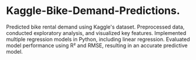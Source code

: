 # Kaggle-Bike-Demand-Predictions.
Predicted bike rental demand using Kaggle's dataset. Preprocessed data, conducted exploratory analysis, and visualized key features. Implemented multiple regression models in Python, including linear regression. Evaluated model performance using R² and RMSE, resulting in an accurate predictive model.
